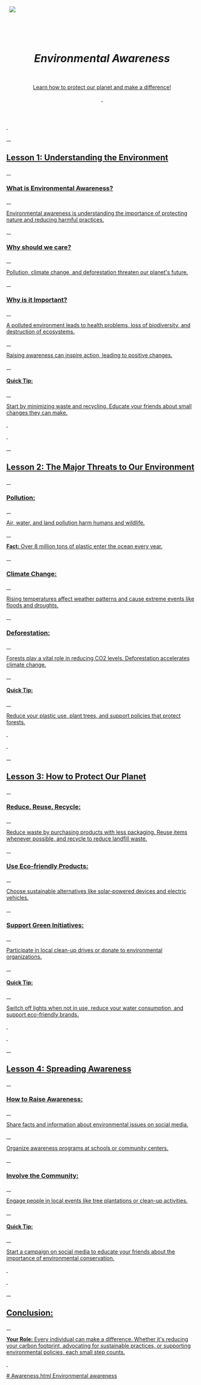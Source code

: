 <html lang="en">
<head>
  <title><b>Environmental Awareness Lessons</b></title>
</head>
<body>
 <img src="  https://www.vecteezy.com/free-photos/environmental-awareness  alt="nature Image" class="nature-image">

  <header>
    <h1><b><i>Environmental Awareness</b></i></h1>
    <p><u>Learn how to protect our planet and make a difference!<u></p>
  </header>

  <section>
    <h2>Lesson 1: Understanding the Environment</h2>
    <h3>What is Environmental Awareness?</h3>
    <p>Environmental awareness is understanding the importance of protecting nature and reducing harmful practices.</p>

    <h3>Why should we care?</h3>
    <p>Pollution, climate change, and deforestation threaten our planet's future.</p>

    <h3>Why is it Important?</h3>
    <p>A polluted environment leads to health problems, loss of biodiversity, and destruction of ecosystems.</p>

    <p>Raising awareness can inspire action, leading to positive changes.</p>

    <h4>Quick Tip:</h4>
    <p>Start by minimizing waste and recycling. Educate your friends about small changes they can make.</p>
  </section>

  <section>
    <h2>Lesson 2: The Major Threats to Our Environment</h2>
    <h3>Pollution:</h3>
    <p>Air, water, and land pollution harm humans and wildlife.</p>
    <p><strong>Fact:</strong> Over 8 million tons of plastic enter the ocean every year.</p>

    <h3>Climate Change:</h3>
    <p>Rising temperatures affect weather patterns and cause extreme events like floods and droughts.</p>

    <h3>Deforestation:</h3>
    <p>Forests play a vital role in reducing CO2 levels. Deforestation accelerates climate change.</p>

    <h4>Quick Tip:</h4>
    <p>Reduce your plastic use, plant trees, and support policies that protect forests.</p>
  </section>

  <section>
    <h2>Lesson 3: How to Protect Our Planet</h2>
    <h3>Reduce, Reuse, Recycle:</h3>
    <p>Reduce waste by purchasing products with less packaging. Reuse items whenever possible, and recycle to reduce landfill waste.</p>

    <h3>Use Eco-friendly Products:</h3>
    <p>Choose sustainable alternatives like solar-powered devices and electric vehicles.</p>

    <h3>Support Green Initiatives:</h3>
    <p>Participate in local clean-up drives or donate to environmental organizations.</p>

    <h4>Quick Tip:</h4>
    <p>Switch off lights when not in use, reduce your water consumption, and support eco-friendly brands.</p>
  </section>

  <section>
    <h2>Lesson 4: Spreading Awareness</h2>
    <h3>How to Raise Awareness:</h3>
    <p>Share facts and information about environmental issues on social media.</p>
    <p>Organize awareness programs at schools or community centers.</p>

    <h3>Involve the Community:</h3>
    <p>Engage people in local events like tree plantations or clean-up activities.</p>

    <h4>Quick Tip:</h4>
    <p>Start a campaign on social media to educate your friends about the importance of environmental conservation.</p>
  </section>

  <section>
    <h2>Conclusion:</h2>
    <p><strong>Your Role:</strong> Every individual can make a difference. Whether it's reducing your carbon footprint, advocating for sustainable practices, or supporting environmental policies, each small step counts.</p>
  </section>

</body>
</html># Awareness.html
Environmental awareness 
